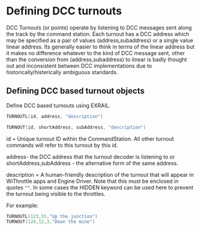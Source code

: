 # Defining DCC turnouts

DCC Turnouts (or points) operate by listening to DCC messages sent along the track by the command station.
Each turnout has a DCC address which may be specified as a pair of values (address,subaddress) or a single value linear address. Its generally easier to think in terms of the linear address but it makes no difference whatever to the kind of DCC message sent, other than the conversion from (address,subaddress) to linear is badly thought out and inconsistent between DCC implementations due to historically/histerically ambiguous standards.

## Defining DCC based turnout objects

Define DCC based turnouts using EXRAIL.

```cpp
TURNOUTL(id, address, "description")

TURNOUT(id, shortAddress, subAddress, "description")
```

id = Unique turnout ID within the CommandStation. All other turnout commands will refer to this turnout by this id.

address- the DCC address that the turnout decoder is listening to
  or
shortAddress,subAddress - the alternative form of the same address.
  
description = A human-friendly description of the turnout that will appear in WiThrottle apps and Engine Driver. Note that this must be enclosed in quotes `""`. In some cases the HIDDEN keyword can be used here to prevent the turnout being visible to the throttles.

For example:

```cpp
TURNOUTL(123,55,"Up the junction")
TURNOUT(124,12,3,"Down the mine")
```
